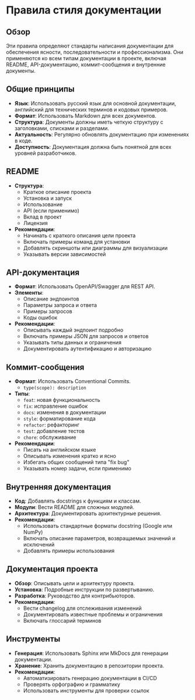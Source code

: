 # Правила стиля документации

## Обзор

Эти правила определяют стандарты написания документации для обеспечения ясности, последовательности и профессионализма. Они применяются ко всем типам документации в проекте, включая README, API-документацию, коммит-сообщения и внутренние документы.

## Общие принципы

- **Язык**: Использовать русский язык для основной документации, английский для технических терминов и кодовых примеров.
- **Формат**: Использовать Markdown для всех документов.
- **Структура**: Документы должны иметь четкую структуру с заголовками, списками и разделами.
- **Актуальность**: Регулярно обновлять документацию при изменениях в коде.
- **Доступность**: Документация должна быть понятной для всех уровней разработчиков.

## README

- **Структура**:
  - Краткое описание проекта
  - Установка и запуск
  - Использование
  - API (если применимо)
  - Вклад в проект
  - Лицензия
- **Рекомендации**:
  - Начинать с краткого описания цели проекта
  - Включать примеры команд для установки
  - Добавлять скриншоты или диаграммы для визуализации
  - Указывать версии зависимостей

## API-документация

- **Формат**: Использовать OpenAPI/Swagger для REST API.
- **Элементы**:
  - Описание эндпоинтов
  - Параметры запроса и ответа
  - Примеры запросов
  - Коды ошибок
- **Рекомендации**:
  - Описывать каждый эндпоинт подробно
  - Включать примеры JSON для запросов и ответов
  - Указывать типы данных и ограничения
  - Документировать аутентификацию и авторизацию

## Коммит-сообщения

- **Формат**: Использовать Conventional Commits.
  - `type(scope): description`
- **Типы**:
  - `feat`: новая функциональность
  - `fix`: исправление ошибок
  - `docs`: изменения в документации
  - `style`: форматирование кода
  - `refactor`: рефакторинг
  - `test`: добавление тестов
  - `chore`: обслуживание
- **Рекомендации**:
  - Писать на английском языке
  - Описывать изменения кратко и ясно
  - Избегать общих сообщений типа "fix bug"
  - Указывать номер задачи, если применимо

## Внутренняя документация

- **Код**: Добавлять docstrings к функциям и классам.
- **Модули**: Вести README для сложных модулей.
- **Архитектура**: Документировать архитектурные решения.
- **Рекомендации**:
  - Использовать стандартные форматы docstring (Google или NumPy)
  - Включать описание параметров, возвращаемых значений и исключений
  - Добавлять примеры использования

## Документация проекта

- **Обзор**: Описывать цели и архитектуру проекта.
- **Установка**: Подробные инструкции по развертыванию.
- **Разработка**: Руководство для контрибьюторов.
- **Рекомендации**:
  - Вести changelog для отслеживания изменений
  - Документировать известные проблемы и ограничения
  - Включать глоссарий терминов

## Инструменты

- **Генерация**: Использовать Sphinx или MkDocs для генерации документации.
- **Хранение**: Хранить документацию в репозитории проекта.
- **Рекомендации**:
  - Автоматизировать генерацию документации в CI/CD
  - Проверять орфографию и грамматику
  - Использовать инструменты для проверки ссылок